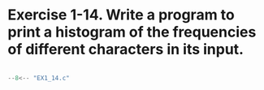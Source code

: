 # Exercise 1-14. Write a program to print a histogram of the frequencies of different characters in its input.

``` c

--8<-- "EX1_14.c"

```
